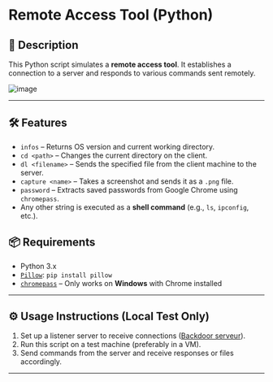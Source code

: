 # Remote Access Tool (Python)

## 📌 Description

This Python script simulates a **remote access tool**.
It establishes a connection to a server and responds to various commands sent remotely.

![image](https://github.com/user-attachments/assets/8c1b7c04-f5fe-4647-948c-32c0de6703c2)

---

## 🛠 Features

- `infos` – Returns OS version and current working directory.
- `cd <path>` – Changes the current directory on the client.
- `dl <filename>` – Sends the specified file from the client machine to the server.
- `capture <name>` – Takes a screenshot and sends it as a `.png` file.
- `password` – Extracts saved passwords from Google Chrome using `chromepass`.
- Any other string is executed as a **shell command** (e.g., `ls`, `ipconfig`, etc.).

## 📦 Requirements

- Python 3.x
- [`Pillow`](https://pypi.org/project/Pillow/): `pip install pillow`
- [`chromepass`](https://pypi.org/project/chromepass/) – Only works on **Windows** with Chrome installed

---

## ⚙️ Usage Instructions (Local Test Only)

1. Set up a listener server to receive connections ([Backdoor serveur](backdoor_serveur.py)).
2. Run this script on a test machine (preferably in a VM).
3. Send commands from the server and receive responses or files accordingly.

---
